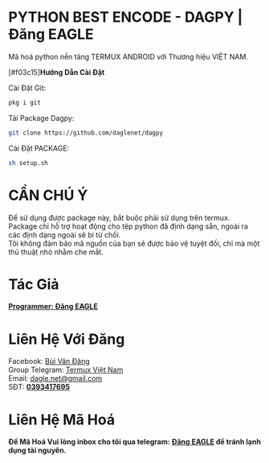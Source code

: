 # PYTHON BEST ENCODE - DAGPY | Đăng EAGLE

Mã hoá python nền tảng TERMUX ANDROID với Thương hiệu VIỆT NAM.

[#f03c15]**Hướng Dẫn Cài Đặt**
 
 
 
Cài Đặt Git:
```bash
pkg i git
```
Tải Package Dagpy:
```bash
git clone https://github.com/daglenet/dagpy
```
Cài Đặt PACKAGE:
```bash
sh setup.sh
```
# CẦN CHÚ Ý

Để sử dụng được package này, bắt buộc phải sử dụng trên termux.
</br>
Package chỉ hỗ trợ hoạt động cho tệp python đã định dạng sẵn, ngoài ra các định dạng ngoài sẽ bi từ chối. </br>
Tôi không đảm bảo mã nguồn của bạn sẽ được bảo vệ tuyệt đối, chỉ mà một thủ thuật nhỏ nhằm che mắt. </br>

# Tác Giả

[**Programmer: Đăng EAGLE**](https://t.me/dangeagle)

# Liên Hệ Với Đăng
Facebook: [Bùi Văn Đăng](https://www.facebook.com/dangeagle) </br>
Group Telegram: [Termux Việt Nam](https://t.me/termuxvietnam) </br>
Email: [dagle.net@gmail.com](mailto:dagle.net@gmail.com) </br>
SĐT: [**0393417695**](tel:0393417695) </br>

# Liên Hệ Mã Hoá

**Để Mã Hoá Vui lòng inbox cho tôi qua telegram: [Đăng EAGLE](https://t.me/dangeagle) để tránh lạnh dụng tài nguyên.**
